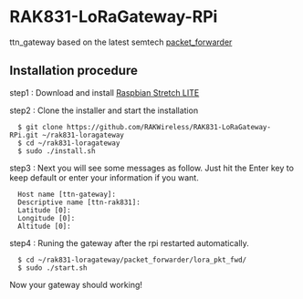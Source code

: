 # RAK831-LoRaGateway-RPi
ttn_gateway based on the latest semtech [packet_forwarder](https://github.com/Lora-net/packet_forwarder)


##	Installation procedure

step1 : Download and install [Raspbian Stretch LITE](https://www.raspberrypi.org/downloads/raspbian/) 


step2 : Clone the installer and start the installation

      $ git clone https://github.com/RAKWireless/RAK831-LoRaGateway-RPi.git ~/rak831-loragateway
      $ cd ~/rak831-loragateway
      $ sudo ./install.sh

step3 : Next you will see some messages as follow. Just hit the Enter key to keep default or enter your information if you want.

      Host name [ttn-gateway]:
      Descriptive name [ttn-rak831]:
      Latitude [0]: 
      Longitude [0]: 
      Altitude [0]: 

step4 : Runing the gateway after the rpi restarted automatically. 
    
      $ cd ~/rak831-loragateway/packet_forwarder/lora_pkt_fwd/
      $ sudo ./start.sh
      
Now your gateway should working!
